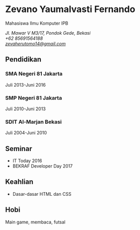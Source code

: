 # Zevano Yaumalvasti Fernando
Mahasiswa Ilmu Komputer IPB

*Jl. Mawar V M3/17, Pondok Gede, Bekasi\
+62 85691564188\
zevaherutomo14@gmail.com*

## Pendidikan
### SMA Negeri 81 Jakarta
Juli 2013-Juni 2016

### SMP Negeri 81 Jakarta
Juli 2010-Juni 2013

### SDIT Al-Marjan Bekasi
Juli 2004-Juni 2010

## Seminar
- IT Today 2016
- BEKRAF Developer Day 2017

## Keahlian
- Dasar-dasar HTML dan CSS

## Hobi
Main game, membaca, futsal
